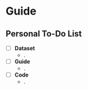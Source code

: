 # Guide
## Personal To-Do List

- [ ] **Dataset**
  - .
- [ ] **Guide**
  - .
- [ ] **Code**
  - .



